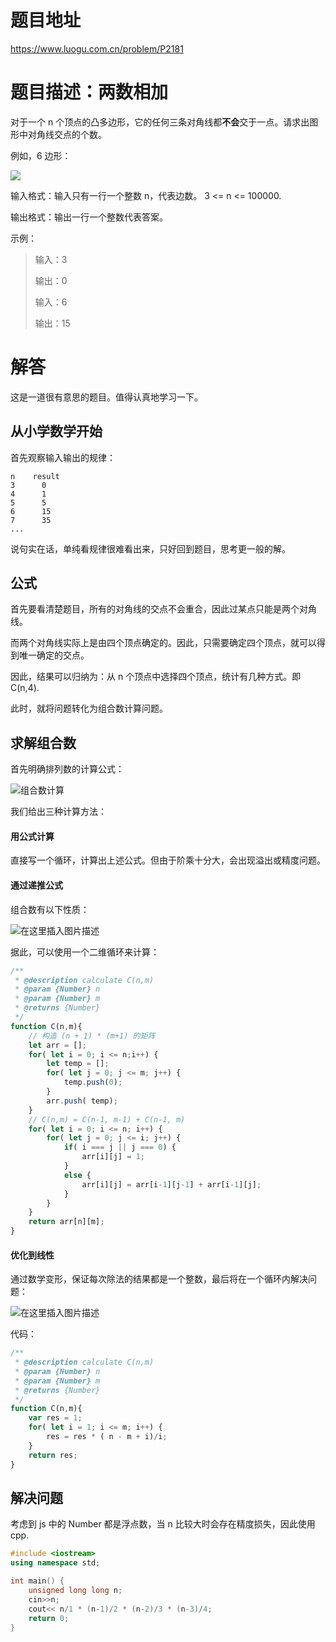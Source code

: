 # 题目地址
https://www.luogu.com.cn/problem/P2181

# 题目描述：两数相加
对于一个 n 个顶点的凸多边形，它的任何三条对角线都**不会**交于一点。请求出图形中对角线交点的个数。

例如，6 边形：

![](https://cdn.luogu.com.cn/upload/pic/6023.png)

输入格式：输入只有一行一个整数 n，代表边数。 3 <= n <= 100000.

输出格式：输出一行一个整数代表答案。

示例：
>
>输入：3
>
>输出：0
>
>输入：6
>
>输出：15

# 解答
这是一道很有意思的题目。值得认真地学习一下。

## 从小学数学开始
首先观察输入输出的规律：
```
n    result
3      0
4      1
5      5
6      15
7      35
...
```
说句实在话，单纯看规律很难看出来，只好回到题目，思考更一般的解。

## 公式
首先要看清楚题目，所有的对角线的交点不会重合，因此过某点只能是两个对角线。

而两个对角线实际上是由四个顶点确定的。因此，只需要确定四个顶点，就可以得到唯一确定的交点。

因此，结果可以归纳为：从 n 个顶点中选择四个顶点，统计有几种方式。即 C(n,4).

此时，就将问题转化为组合数计算问题。

## 求解组合数
首先明确排列数的计算公式：

![组合数计算](https://img-blog.csdnimg.cn/20200428084133767.png)

我们给出三种计算方法：
#### 用公式计算
直接写一个循环，计算出上述公式。但由于阶乘十分大，会出现溢出或精度问题。
#### 通过递推公式
组合数有以下性质：

![在这里插入图片描述](https://img-blog.csdnimg.cn/20200428084601913.png)

据此，可以使用一个二维循环来计算：
```javascript
/**
 * @description calculate C(n,m)
 * @param {Number} n 
 * @param {Number} m 
 * @returns {Number} 
 */
function C(n,m){
    // 构造 (n + 1) * (m+1) 的矩阵
    let arr = [];
    for( let i = 0; i <= n;i++) {
        let temp = [];
        for( let j = 0; j <= m; j++) {
            temp.push(0);
        }
        arr.push( temp);
    }
    // C(n,m) = C(n-1, m-1) + C(n-1, m)
    for( let i = 0; i <= n; i++) {
        for( let j = 0; j <= i; j++) {
            if( i === j || j === 0) {
                arr[i][j] = 1;
            }
            else {
                arr[i][j] = arr[i-1][j-1] + arr[i-1][j];
            }
        }
    }
    return arr[n][m];
}
```

#### 优化到线性
通过数学变形，保证每次除法的结果都是一个整数，最后将在一个循环内解决问题：

![在这里插入图片描述](https://img-blog.csdnimg.cn/20200428085816541.png)

代码：
```javascript
/**
 * @description calculate C(n,m)
 * @param {Number} n 
 * @param {Number} m 
 * @returns {Number} 
 */
function C(n,m){
    var res = 1;
    for( let i = 1; i <= m; i++) {
        res = res * ( n - m + i)/i;
    }
    return res;
}
```

## 解决问题
考虑到 js 中的 Number 都是浮点数，当 n 比较大时会存在精度损失，因此使用 cpp.
```cpp
#include <iostream>
using namespace std;

int main() {
    unsigned long long n;
    cin>>n;
    cout<< n/1 * (n-1)/2 * (n-2)/3 * (n-3)/4;
    return 0;
}
```
